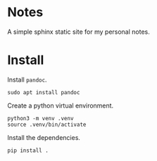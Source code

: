 # Notes

A simple sphinx static site for my personal notes.

# Install

Install `pandoc`.

```
sudo apt install pandoc
```

Create a python virtual environment.

```
python3 -m venv .venv
source .venv/bin/activate
```

Install the dependencies.

```
pip install .
```

